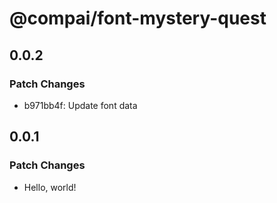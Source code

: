 # @compai/font-mystery-quest

## 0.0.2

### Patch Changes

- b971bb4f: Update font data

## 0.0.1

### Patch Changes

- Hello, world!
